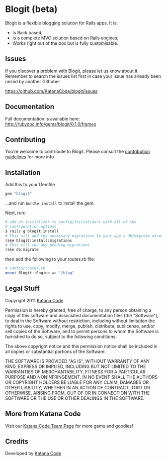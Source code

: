 # Blogit (beta)

Blogit is a flexible blogging solution for Rails apps. It is:

* Is Rack based;
* Is a complete MVC solution based on Rails engines;
* Works right out of the box but is fully customisable.


## Issues

If you discover a problem with Blogit, please let us know about it. 
Remember to search the issues list first in case your issue has already been raised
by another Githuber

https://github.com/KatanaCode/blogit/issues

## Documentation

Full documentation is available here: http://rubydoc.info/gems/blogit/0.1.0/frames

## Contributing

You're welcome to contribute to Blogit. Please consult the [contribution guidelines](https://github.com/KatanaCode/blogit/wiki/Contributing) for more info.

## Installation

Add this to your Gemfile

``` ruby
gem "blogit"
```

...and run `bundle install` to install the gem.

Next, run:

``` bash
# add an initializer to config/initializers with all of the
# configuration options
$ rails g blogit:install
# This will add the necessary migrations to your app's db/migrate directory
rake blogit:install:migrations
# This will run any pending migrations
rake db:migrate
``` 
then add the following to your routes.rb file:

``` bash
# config/routes.rb
mount Blogit::Engine => "/blog"
```

## Legal Stuff

Copyright 2011 [Katana Code](http://katanacode.com)

Permission is hereby granted, free of charge, to any person obtaining
a copy of this software and associated documentation files (the
"Software"), to deal in the Software without restriction, including
without limitation the rights to use, copy, modify, merge, publish,
distribute, sublicense, and/or sell copies of the Software, and to
permit persons to whom the Software is furnished to do so, subject to
the following conditions:

The above copyright notice and this permission notice shall be
included in all copies or substantial portions of the Software.

THE SOFTWARE IS PROVIDED "AS IS", WITHOUT WARRANTY OF ANY KIND,
EXPRESS OR IMPLIED, INCLUDING BUT NOT LIMITED TO THE WARRANTIES OF
MERCHANTABILITY, FITNESS FOR A PARTICULAR PURPOSE AND
NONINFRINGEMENT. IN NO EVENT SHALL THE AUTHORS OR COPYRIGHT HOLDERS BE
LIABLE FOR ANY CLAIM, DAMAGES OR OTHER LIABILITY, WHETHER IN AN ACTION
OF CONTRACT, TORT OR OTHERWISE, ARISING FROM, OUT OF OR IN CONNECTION
WITH THE SOFTWARE OR THE USE OR OTHER DEALINGS IN THE SOFTWARE.

## More from Katana Code

Visit our [Katana Code Team Page](http://katanacode.github.com/ "Katana Code") for more gems and goodies!

## Credits

Developed by [Katana Code](http://katanacode.com)